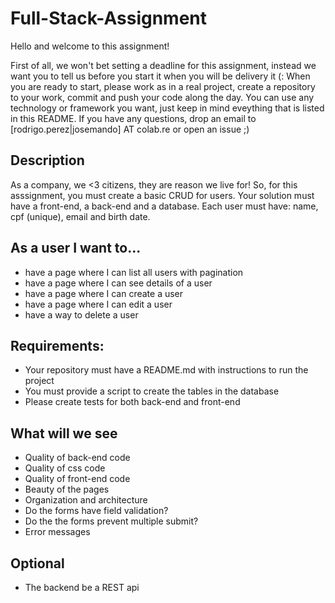 # Full-Stack-Assignment

Hello and welcome to this assignment!

First of all, we won't bet setting a deadline for this assignment, instead we want you to tell us before you start it when you will be delivery it (:
When you are ready to start, please work as in a real project, create a repository to your work, commit and push your code along the day. You can use any technology or framework you want, just keep in mind eveything that is listed in this README.
If you have any questions, drop an email to [rodrigo.perez|josemando] AT colab.re or open an issue ;)


## Description

As a company, we <3 citizens, they are reason we live for!
So, for this asssignment, you must create a basic CRUD for users.
Your solution must have a front-end, a back-end and a database.
Each user must have: name, cpf (unique), email and birth date.


## As a user I want to...
* have a page where I can list all users with pagination
* have a page where I can see details of a user
* have a page where I can create a user
* have a page where I can edit a user
* have a way to delete a user


## Requirements:
* Your repository must have a README.md with instructions to run the project
* You must provide a script to create the tables in the database
* Please create tests for both back-end and front-end


## What will we see
* Quality of back-end code
* Quality of css code
* Quality of front-end code
* Beauty of the pages
* Organization and architecture
* Do the forms have field validation?
* Do the the forms prevent multiple submit?
* Error messages

## Optional
* The backend be a REST api